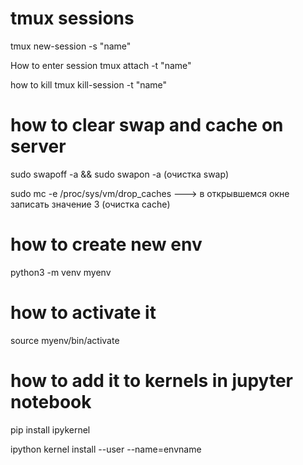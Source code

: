 # tmux sessions
tmux new-session -s "name"
 
How to enter session 
tmux attach -t "name"
 
how to kill
tmux kill-session -t "name"

# how to clear swap and cache on server
sudo swapoff -a && sudo swapon -a  (очистка swap)

sudo mc -e /proc/sys/vm/drop_caches ---> в открывшемся окне записать значение 3 (очистка cache)

# how to create new env
python3 -m venv myenv
# how to activate it
source myenv/bin/activate
# how to add it to kernels in jupyter notebook
pip install ipykernel

ipython kernel install --user --name=envname 
